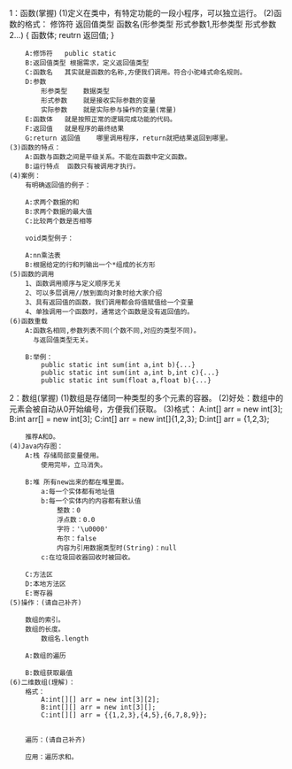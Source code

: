 1：函数(掌握)
	(1)定义在类中，有特定功能的一段小程序，可以独立运行。
	(2)函数的格式：
		修饰符 返回值类型 函数名(形参类型 形式参数1,形参类型 形式参数2...)
		{
			函数体;
			reutrn 返回值;
		}

		A:修饰符	public static
		B:返回值类型	根据需求，定义返回值类型
		C:函数名	其实就是函数的名称,方便我们调用。符合小驼峰式命名规则。
		D:参数
			形参类型	数据类型
			形式参数	就是接收实际参数的变量
			实际参数	就是实际参与操作的变量(常量)
		E:函数体	就是按照正常的逻辑完成功能的代码。
		F:返回值	就是程序的最终结果
		G:return 返回值	哪里调用程序，return就把结果返回到哪里。
	(3)函数的特点：
		A:函数与函数之间是平级关系。不能在函数中定义函数。
		B:运行特点	函数只有被调用才执行。
	(4)案例：
		有明确返回值的例子：

		A:求两个数据的和
		B:求两个数据的最大值
		C:比较两个数是否相等
		
		void类型例子：

		A:nn乘法表
		B:根据给定的行和列输出一个*组成的长方形
	(5)函数的调用
		1、函数调用顺序与定义顺序无关
		2、可以多层调用//放到面向对象时给大家介绍
		3、具有返回值的函数，我们调用都会将值赋值给一个变量
		4、单独调用一个函数时，通常这个函数是没有返回值的。
	(6)函数重载
		A:函数名相同,参数列表不同(个数不同,对应的类型不同)。
		  与返回值类型无关。

		B:举例：
			public static int sum(int a,int b){...}
			public static int sum(int a,int b,int c){...}
			public static int sum(float a,float b){...}

2：数组(掌握)
	(1)数组是存储同一种类型的多个元素的容器。
	(2)好处：数组中的元素会被自动从0开始编号，方便我们获取。
	(3)格式：
		A:int[] arr = new int[3];
		B:int arr[] = new int[3];
		C:int[] arr = new int[]{1,2,3};
		D:int[] arr = {1,2,3};

		推荐A和D。
	(4)Java内存图：
		A:栈	存储局部变量使用。
			使用完毕，立马消失。

		B:堆	所有new出来的都在堆里面。
			a:每一个实体都有地址值
			b:每一个实体内的内容都有默认值
				整数：0
				浮点数：0.0
				字符：'\u0000'
				布尔：false
				内容为引用数据类型时(String)：null
			c:在垃圾回收器回收时被回收。

		C:方法区
		D:本地方法区
		E:寄存器
	(5)操作：(请自己补齐)
		
		数组的索引。
		数组的长度。
			数组名.length

		A:数组的遍历

		B:数组获取最值
	(6)二维数组(理解)：
		格式：
			A:int[][] arr = new int[3][2];
			B:int[][] arr = new int[3][];
			C:int[][] arr = {{1,2,3},{4,5},{6,7,8,9}};


		遍历：(请自己补齐)

		应用：遍历求和。